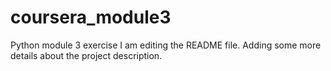 # coursera_module3
Python module 3 exercise
I am editing the README file. Adding some more details about the project description.
